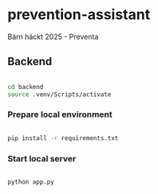 # prevention-assistant

Bärn häckt 2025 - Preventa

## Backend

```bash

cd backend
source .venv/Scripts/activate
```

### Prepare local environment

```bash

pip install -r requirements.txt
```

### Start local server

```bash

python app.py
```
